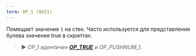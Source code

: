 ```yaml
---
term: OP_1 (0X51)
---
```


Помещает значение `1` на стек. Часто используется для представления булева значения true в скриптах.

> ► *OP_1 идентичен **[OP_TRUE](/dictionnaire/O.md#op_true-0x51)** и OP_PUSHNUM_1.*